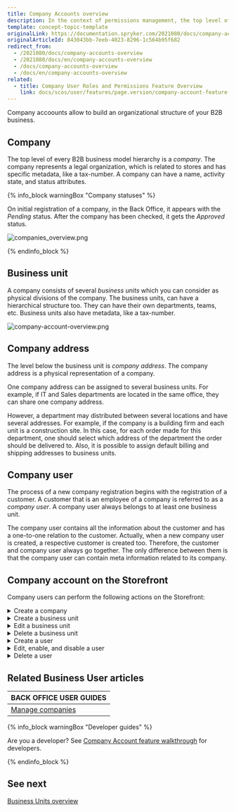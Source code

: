 ```yaml
---
title: Company Accounts overview
description: In the context of permissions management, the top level of a B2B business model hierarchy is a Company. Each company has its organizational structure.
template: concept-topic-template
originalLink: https://documentation.spryker.com/2021080/docs/company-accounts-overview
originalArticleId: 843043bb-7eeb-4023-8296-1c564b95f682
redirect_from:
  - /2021080/docs/company-accounts-overview
  - /2021080/docs/en/company-accounts-overview
  - /docs/company-accounts-overview
  - /docs/en/company-accounts-overview
related:
  - title: Company User Roles and Permissions Feature Overview
    link: docs/scos/user/features/page.version/company-account-feature-overview/company-user-roles-and-permissions-overview.html
---
```




Company accoounts allow to build an organizational structure of your B2B business.

## Company

The top level of every B2B business model hierarchy is a *company*. The company represents a legal organization, which is related to stores and has specific metadata, like a tax-number. A company can have a name, activity state, and status attributes.

{% info_block warningBox "Company statuses" %}

On initial registration of a company, in the Back Office, it appears with the *Pending* status. After the company has been checked, it gets the *Approved* status.


![companies_overview.png](https://spryker.s3.eu-central-1.amazonaws.com/docs/Features/Company+Account+Management/Company+Account/Company+Account+Feature+Overview/companies_overview.png)

{% endinfo_block %}

## Business unit

A company consists of several *business units* which you can consider as physical divisions of the company. The business units, can have a hierarchical structure too. They can have their own departments, teams, etc. Business units also have metadata, like a tax-number.

![company-account-overview.png](https://spryker.s3.eu-central-1.amazonaws.com/docs/Features/Company+Account+Management/Company+Account/Company+Account+Feature+Overview/company-account-overview.png)

## Company address

The level below the business unit is *company address*. The company address is a physical representation of a company.

One company address can be assigned to several business units. For example, if IT and Sales departments are located in the same office, they can share one company address.

However, a department may distributed between several locations and have several addresses. For example, if the company is a building firm and each unit is a construction site. In this case, for each order made for this department, one should select which address of the department the order should be delivered to. Also, it is possible to assign default billing and shipping addresses to business units.

## Company user

The process of a new company registration begins with the registration of a customer. A customer that is an employee of a company is referred to as a *company user*. A company user always belongs to at least one business unit.

The company user contains all the information about the customer and has a one-to-one relation to the customer. Actually, when a new company user is created, a respective customer is created too. Therefore, the customer and company user always go together. The only difference between them is that the company user can contain meta information related to its company.


## Company account on the Storefront
Company users can perform the following actions on the Storefront:

<details>
<summary markdown='span'>Create a company</summary>

![image](https://spryker.s3.eu-central-1.amazonaws.com/docs/Features/Company+Account+Management/Company+Account/Company+Account+Feature+Overview/create-a-company.gif)

</details>


<details>
<summary markdown='span'>Create a business unit</summary>

![image](https://spryker.s3.eu-central-1.amazonaws.com/docs/Features/Company+Account+Management/Company+Account/Company+Account+Feature+Overview/create-a-business-unit.gif)

</details>

<details>
<summary markdown='span'>Edit a business unit</summary>

![image](https://spryker.s3.eu-central-1.amazonaws.com/docs/Features/Company+Account+Management/Company+Account/Company+Account+Feature+Overview/edit-a-business-unit.gif)
</details>

<details>
<summary markdown='span'>Delete a business unit</summary>

![image](https://spryker.s3.eu-central-1.amazonaws.com/docs/Features/Company+Account+Management/Company+Account/Company+Account+Feature+Overview/delete-a-business-unit.gif)

</details>


<details>
<summary markdown='span'>Create a user</summary>

![image](https://spryker.s3.eu-central-1.amazonaws.com/docs/Features/Company+Account+Management/Company+Account/Company+Account+Feature+Overview/create-a-user.gif)
</details>

<details>
<summary markdown='span'>Edit, enable, and disable a user</summary>

![image](https://spryker.s3.eu-central-1.amazonaws.com/docs/Features/Company+Account+Management/Company+Account/Company+Account+Feature+Overview/enable-disable-edit-a-user.gif)

</details>

<details>
<summary markdown='span'>Delete a user</summary>

![image](https://spryker.s3.eu-central-1.amazonaws.com/docs/Features/Company+Account+Management/Company+Account/Company+Account+Feature+Overview/delete-a-user.gif)
</details>

## Related Business User articles

|BACK OFFICE USER GUIDES|
|---|
| [Manage companies](/docs/scos/user/back-office-user-guides/{{page.version}}/customer/company-account/managing-companies.html) |


{% info_block warningBox "Developer guides" %}

Are you a developer? See [Company Account feature walkthrough](/docs/scos/dev/feature-walkthroughs/{{page.version}}/company-account-feature-walkthrough/company-account-feature-walkthrough.html) for developers.

{% endinfo_block %}

## See next
[Business Units overview](/docs/scos/user/features/{{page.version}}/company-account-feature-overview/business-units-overview.html)
